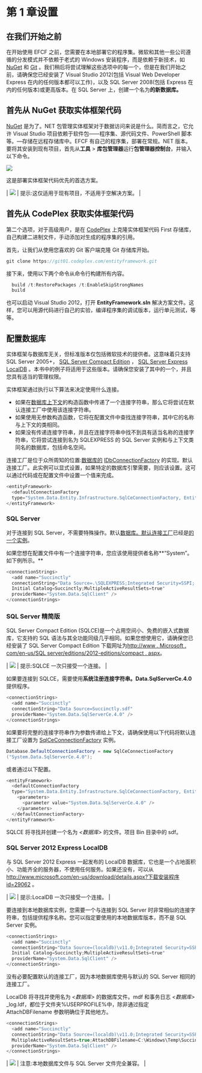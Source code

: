 # 第 1 章设置

## 在我们开始之前

在开始使用 EFCF 之前，您需要在本地部署它的程序集。微软和其他一些公司遵循的分发模式并不依赖于老式的 Windows 安装程序，而是依赖于新技术，如 [NuGet](http://www.nuget.org/) 和 [Git](http://git-scm.com/) 。我们稍后将尝试理解这些选项中的每一个，但是在我们开始之前，请确保您已经安装了 Visual Studio 2012(包括 Visual Web Developer Express 在内的任何版本都可以工作)，以及 SQL Server 2008(包括 Express 在内的任何版本)或更高版本。在 SQL Server 上，创建一个名为**的新数据库。**

## 首先从 NuGet 获取实体框架代码

[NuGet](http://www.nuget.org/) 是为了。NET 包管理实体框架对于数据访问来说是什么。简而言之，它允许 Visual Studio 项目依赖于软件包——程序集、源代码文件、PowerShell 脚本等。—存储在远程存储库中。EFCF 有自己的程序集，部署在常规。NET 版本。要将其安装到现有项目，首先从**工具** > **库包管理器**运行**包管理器控制台**，并输入以下命令。

![](../Images/image001.png)

这是部署实体框架代码优先的首选方案。

| ![](../Images/tip.png) | 提示:这仅适用于现有项目，不适用于空解决方案。 |

## 首先从 CodePlex 获取实体框架代码

第二个选项，对于高级用户，是在 [CodePlex](https://entityframework.codeplex.com/) 上克隆实体框架代码 First 存储库，自己构建二进制文件，手动添加对生成的程序集的引用。

首先，让我们从使用您喜欢的 Git 客户端克隆 Git 存储库开始。

```cs
git clone https://git01.codeplex.com/entityframework.git

```

接下来，使用以下两个命令从命令行构建所有内容。

```cs
  build /t:RestorePackages /t:EnableSkipStrongNames
  build

```

也可以启动 Visual Studio 2012，打开 **EntityFramework.sln** 解决方案文件。这样，您可以用源代码进行自己的实验，编译程序集的调试版本，运行单元测试，等等。

## 配置数据库

实体框架与数据库无关，但标准版本仅包括微软技术的提供者。这意味着只支持 SQL Server 2005+， [SQL Server Compact Edition](http://www.microsoft.com/en-us/sqlserver/editions/2012-editions/compact.aspx) ， [SQL Server Express LocalDB](http://technet.microsoft.com/en-us/library/hh510202.aspx) 。本书中的例子将适用于这些版本。请确保您安装了其中的一个，并且您具有适当的管理权限。

实体框架通过执行以下算法来决定使用什么连接。

*   如果在[数据库上下文](http://msdn.microsoft.com/en-us/library/system.data.entity.dbcontext.aspx)的构造函数中传递了一个连接字符串，那么它将尝试在默认连接工厂中使用该连接字符串。
*   如果使用无参数构造函数，它将在配置文件中查找连接字符串，其中它的名称与上下文的类相同。
*   如果没有传递连接字符串，并且在连接字符串中找不到具有适当名称的连接字符串，它将尝试连接到名为 SQLEXPRESS 的 SQL Server 实例和与上下文类同名的数据库，包括命名空间。

连接工厂是位于众所周知的位置:[数据库的](http://msdn.microsoft.com/en-us/library/system.data.entity.database.defaultconnectionfactory.aspx) [IDbConnectionFactory](http://msdn.microsoft.com/en-us/library/system.data.entity.infrastructure.idbconnectionfactory.aspx) 的实现。默认连接工厂。此实例可以显式设置，如果特定的数据库引擎需要，则应该设置。这可以通过代码或在配置文件中设置一个值来完成。

```cs
<entityFramework>
  <defaultConnectionFactory
  type="System.Data.Entity.Infrastructure.SqlCeConnectionFactory, EntityFramework" />
</entityFramework>

```

### SQL Server

对于连接到 SQL Server，不需要特殊操作。默认[数据库。默认连接工厂](http://msdn.microsoft.com/en-us/library/system.data.entity.database.defaultconnectionfactory.aspx)已经是[的一个实例](http://msdn.microsoft.com/en-us/library/system.data.entity.infrastructure.sqlconnectionfactory.aspx)。

如果您想在配置文件中有一个连接字符串，您应该使用提供者名称**“System”。如下例所示。**

```cs
<connectionStrings>
  <add name="Succinctly"
  connectionString="Data Source=.\SQLEXPRESS;Integrated Security=SSPI;
  Initial Catalog=Succinctly;MultipleActiveResultSets=true" 
  providerName="System.Data.SqlClient" />
</connectionStrings>

```

### SQL Server 精简版

SQL Server Compact Edition (SQLCE)是一个占用空间小、免费的嵌入式数据库，它支持的 SQL 语法与其全功能同级几乎相同。如果您想使用它，请确保您已经安装了 SQL Server Compact Edition 下载网址为[http://www . Microsoft . com/en-us/SQL server/editions/2012-editions/compact . aspx](http://www.microsoft.com/en-us/sqlserver/editions/2012-editions/compact.aspx)。

| ![](../Images/tip.png) | 提示:SQLCE 一次只接受一个连接。 |

如果要连接到 SQLCE，需要使用**系统注册连接字符串。Data.SqlServerCe.4.0** 提供程序。

```cs
<connectionStrings>
  <add name="Succinctly"
  connectionString="Data Source=Succinctly.sdf"
  providerName="System.Data.SqlServerCe.4.0" />
</connectionStrings>

```

如果要将完整的连接字符串作为参数传递给上下文，请确保使用以下代码将默认连接工厂设置为 [SqlCeConnectionFactory](http://msdn.microsoft.com/en-us/library/system.data.entity.infrastructure.sqlceconnectionfactory.aspx) 实例。

```cs
Database.DefaultConnectionFactory = new SqlCeConnectionFactory
("System.Data.SqlServerCe.4.0");

```

或者通过以下配置。

```cs
<entityFramework>
  <defaultConnectionFactory
  type="System.Data.Entity.Infrastructure.SqlCeConnectionFactory, EntityFramework">
    <parameters>
      <parameter value="System.Data.SqlServerCe.4.0" />
    </parameters>
  </defaultConnectionFactory>
</entityFramework>

```

SQLCE 将寻找并创建一个名为 *<数据库>* 的文件。项目 Bin 目录中的 sdf。

### SQL Server 2012 Express LocalDB

与 SQL Server 2012 Express 一起发布的 LocalDB 数据库，它也是一个占地面积小、功能齐全的服务器，不使用任何服务。如果还没有，可以从[http://www.microsoft.com/en-us/download/details.aspx?下载安装程序 id=29062](http://www.microsoft.com/en-us/download/details.aspx?id=29062) 。

| ![](../Images/tip.png) | 提示:LocalDB 一次只接受一个连接。 |

要连接到本地数据库实例，您需要一个与连接到 SQL Server 时非常相似的连接字符串，包括提供程序名称。您可以指定要使用的本地数据库版本，而不是 SQL Server 实例。

```cs
<connectionStrings>
  <add name="Succinctly"
  connectionString="Data Source=(localdb)\v11.0;Integrated Security=SSPI;
  Initial Catalog=Succinctly;MultipleActiveResultSets=true" 
  providerName="System.Data.SqlClient" />
</connectionStrings>

```

没有必要配置默认的连接工厂，因为本地数据库使用与默认的 SQL Server 相同的连接工厂。

LocalDB 将寻找并使用名为 *<数据库>* 的数据库文件。mdf 和事务日志 *<数据库>* _log.ldf，都位于文件夹%USERPROFILE%中，除非通过指定 AttachDBFilename 参数明确位于其他地方。

```cs
<connectionStrings>
  <add name="Succinctly"
  connectionString="Data Source=(localdb)\v11.0;Integrated Security=SSPI;
  MultipleActiveResultSets=true;AttachDBFilename=C:\Windows\Temp\Succinctly.mdf" 
  providerName="System.Data.SqlClient" />
</connectionStrings>

```

| ![](../Images/note.png) | 注意:本地数据库文件与 SQL Server 文件完全兼容。 |